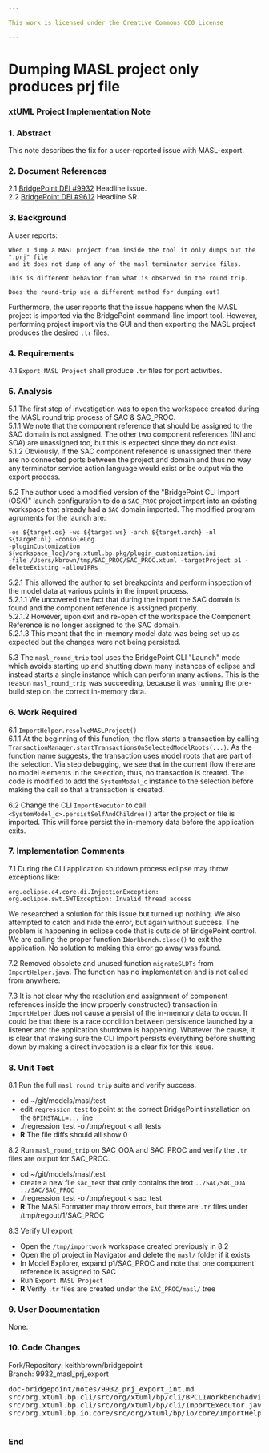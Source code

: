 ```yaml
---

This work is licensed under the Creative Commons CC0 License

---
```


# Dumping MASL project only produces prj file
### xtUML Project Implementation Note


### 1. Abstract

This note describes the fix for a user-reported issue with MASL-export.  

### 2. Document References

<a id="2.1"></a>2.1 [BridgePoint DEI #9932](https://support.onefact.net/issues/9932) Headline issue.  
<a id="2.2"></a>2.2 [BridgePoint DEI #9612](https://support.onefact.net/issues/9612) Headline SR.    

### 3. Background

A user reports:  
```
When I dump a MASL project from inside the tool it only dumps out the ".prj" file 
and it does not dump of any of the masl terminator service files.

This is different behavior from what is observed in the round trip.

Does the round-trip use a different method for dumping out?
```
  
Furthermore, the user reports that the issue happens when the MASL project is 
imported via the BridgePoint command-line import tool.  However, performing project 
import via the GUI and then exporting the MASL project produces the desired `.tr` files.  

### 4. Requirements

4.1 `Export MASL Project` shall produce `.tr` files for port activities.    

### 5. Analysis 

5.1  The first step of investigation was to open the workspace created during the MASL
round trip process of SAC & SAC_PROC.  
5.1.1  We note that the component reference that should be assigned to the SAC domain is
not assigned.  The other two component references (INI and SOA) are unassigned too, but this
is expected since they do not exist.  
5.1.2  Obviously, if the SAC component reference is unassigned then there are no connected ports
between the project and domain and thus no way any terminator service action language would exist
or be output via the export process.  
 
5.2  The author used a modified version of the "BridgePoint CLI Import (OSX)" launch
configuration to do a `SAC_PROC` project import into an existing workspace that already 
had a `SAC` domain imported.  The modified program agruments for the launch are:
```
-os ${target.os} -ws ${target.ws} -arch ${target.arch} -nl ${target.nl} -consoleLog 
-pluginCustomization ${workspace_loc}/org.xtuml.bp.pkg/plugin_customization.ini 
-file /Users/kbrown/tmp/SAC_PROC/SAC_PROC.xtuml -targetProject p1 -deleteExisting -allowIPRs
``` 

5.2.1  This allowed the author to set breakpoints and perform inspection of the model data
at various points in the import process.  
5.2.1.1  We uncovered the fact that during the import the SAC domain is found and the component
reference is assigned properly.  
5.2.1.2  However, upon exit and re-open of the workspace the Component Reference is no longer
assigned to the SAC domain.  
5.2.1.3  This meant that the in-memory model data was being set up as expected but the changes
were not being persisted.   

5.3  The `masl_round_trip` tool uses the BridgePoint CLI "Launch" mode which avoids starting up
and shutting down many instances of eclipse and instead starts a single instance which can 
perform many actions.  This is the reason `masl_round_trip` was succeeding, because it was running
the pre-build step on the correct in-memory data.  

### 6. Work Required

6.1  `ImportHelper.resolveMASLProject()`  
6.1.1  At the beginning of this function, the flow starts a transaction by calling 
`TransactionManager.startTransactionsOnSelectedModelRoots(...)`.  As the function name suggests, the
transaction uses model roots that are part of the selection.  Via step debugging, we see that in the
current flow there are no model elements in the selection, thus, no transaction is created.  The code is
modified to add the `SystemModel_c` instance to the selection before making the call so that a transaction
is created.  

6.2  Change the CLI `ImportExecutor` to call `<SystemModel_c>.persistSelfAndChildren()` after the 
project or file is imported.  This will force persist the in-memory data before the application exits.  

### 7. Implementation Comments

7.1  During the CLI application shutdown process eclipse may throw exceptions like: 
```
org.eclipse.e4.core.di.InjectionException: org.eclipse.swt.SWTException: Invalid thread access
``` 
We researched a solution for this issue but turned up nothing.  We also attempted to catch and hide
the error, but again without success.  The problem is happening in eclipse code that is outside of BridgePoint
control.  We are calling the proper function `IWorkbench.close()` to exit the application.  No solution
to making this error go away was found.   

7.2  Removed obsolete and unused function `migrateSLDTs` from `ImportHelper.java`.  The function
has no implementation and is not called from anywhere.    

7.3  It is not clear why the resolution and assignment of component references inside the (now properly 
constructed) transaction in `ImportHelper` does not cause a persist of the in-memory data to occur. It could 
be that there is a race condition between persistence launched by a listener and the application shutdown 
is happening.  Whatever the cause, it is clear that making sure the CLI Import persists everything before
shutting down by making a direct invocation is a clear fix for this issue.  

### 8. Unit Test

8.1 Run the full `masl_round_trip` suite and verify success.    
* cd ~/git/models/masl/test
* edit `regression_test` to point at the correct BridgePoint installation on the `BPINSTALL=...` line
* ./regression_test -o /tmp/regout < all_tests
* __R__ The file diffs should all show 0

8.2 Run `masl_round_trip` on SAC_OOA and SAC_PROC and verify the `.tr` files are output for SAC_PROC.  
* cd ~/git/models/masl/test
* create a new file `sac_test` that only contains the text `../SAC/SAC_OOA ../SAC/SAC_PROC`
* ./regression_test -o /tmp/regout < sac_test
* __R__ The MASLFormatter may throw errors, but there are `.tr` files under /tmp/regout/1/SAC_PROC  

8.3 Verify UI export  
* Open the `/tmp/importwork` workspace created previously in 8.2  
* Open the p1 project in Navigator and delete the `masl/` folder if it exists
* In Model Explorer, expand p1/SAC_PROC and note that one component reference is assigned to SAC  
* Run `Export MASL Project`  
* __R__ Verify `.tr` files are created under the `SAC_PROC/masl/` tree  

### 9. User Documentation

None.  

### 10. Code Changes

Fork/Repository: keithbrown/bridgepoint   
Branch: 9932_masl_prj_export  

<pre>
doc-bridgepoint/notes/9932_prj_export_int.md
src/org.xtuml.bp.cli/src/org/xtuml/bp/cli/BPCLIWorkbenchAdvisor.java
src/org.xtuml.bp.cli/src/org/xtuml/bp/cli/ImportExecutor.java
src/org.xtuml.bp.io.core/src/org/xtuml/bp/io/core/ImportHelper.java

</pre>

### End

